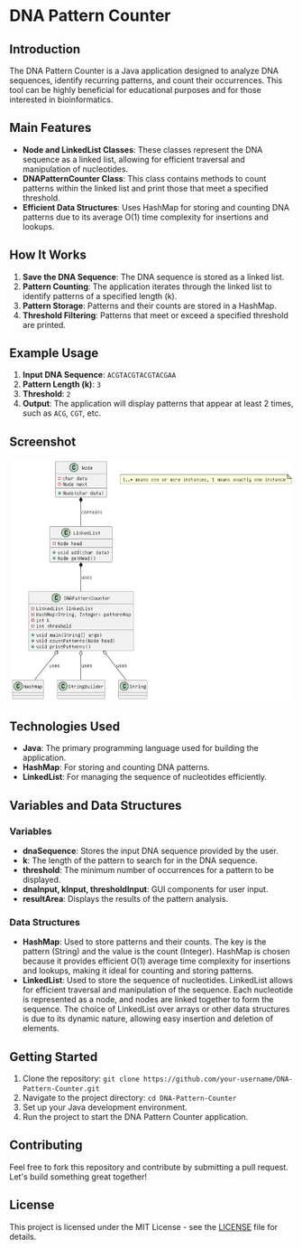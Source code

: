 # DNA Pattern Counter

## Introduction
The DNA Pattern Counter is a Java application designed to analyze DNA sequences, identify recurring patterns, and count their occurrences. This tool can be highly beneficial for educational purposes and for those interested in bioinformatics.

## Main Features
- **Node and LinkedList Classes**: These classes represent the DNA sequence as a linked list, allowing for efficient traversal and manipulation of nucleotides.
- **DNAPatternCounter Class**: This class contains methods to count patterns within the linked list and print those that meet a specified threshold.
- **Efficient Data Structures**: Uses HashMap for storing and counting DNA patterns due to its average O(1) time complexity for insertions and lookups.

## How It Works
1. **Save the DNA Sequence**: The DNA sequence is stored as a linked list.
2. **Pattern Counting**: The application iterates through the linked list to identify patterns of a specified length (k).
3. **Pattern Storage**: Patterns and their counts are stored in a HashMap.
4. **Threshold Filtering**: Patterns that meet or exceed a specified threshold are printed.

## Example Usage
1. **Input DNA Sequence**: `ACGTACGTACGTACGAA`
2. **Pattern Length (k)**: `3`
3. **Threshold**: `2`
4. **Output**: The application will display patterns that appear at least 2 times, such as `ACG`, `CGT`, etc.

## Screenshot
![DNA Pattern Diagram](https://github.com/jentimanatol/java/blob/42d01b83bd17b13dd8c92fdd7a25bb1dd3330649/DNA_Pattern/DNA_Pattern_Count/Screenshot/Untitled%20Diagram.drawio.png)

## Technologies Used
- **Java**: The primary programming language used for building the application.
- **HashMap**: For storing and counting DNA patterns.
- **LinkedList**: For managing the sequence of nucleotides efficiently.

## Variables and Data Structures
### Variables
- **dnaSequence**: Stores the input DNA sequence provided by the user.
- **k**: The length of the pattern to search for in the DNA sequence.
- **threshold**: The minimum number of occurrences for a pattern to be displayed.
- **dnaInput, kInput, thresholdInput**: GUI components for user input.
- **resultArea**: Displays the results of the pattern analysis.

### Data Structures
- **HashMap**: Used to store patterns and their counts. The key is the pattern (String) and the value is the count (Integer). HashMap is chosen because it provides efficient O(1) average time complexity for insertions and lookups, making it ideal for counting and storing patterns.
- **LinkedList**: Used to store the sequence of nucleotides. LinkedList allows for efficient traversal and manipulation of the sequence. Each nucleotide is represented as a node, and nodes are linked together to form the sequence. The choice of LinkedList over arrays or other data structures is due to its dynamic nature, allowing easy insertion and deletion of elements.

## Getting Started
1. Clone the repository: `git clone https://github.com/your-username/DNA-Pattern-Counter.git`
2. Navigate to the project directory: `cd DNA-Pattern-Counter`
3. Set up your Java development environment.
4. Run the project to start the DNA Pattern Counter application.

## Contributing
Feel free to fork this repository and contribute by submitting a pull request. Let's build something great together!

## License
This project is licensed under the MIT License - see the [LICENSE](LICENSE) file for details.
